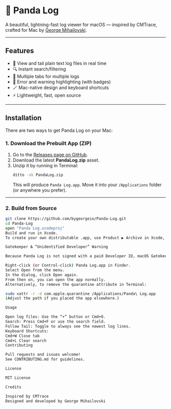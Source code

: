 # 🐼 Panda Log

A beautiful, lightning-fast log viewer for macOS — inspired by CMTrace, crafted for Mac by [George Mihailovski](https://bygeorge.io).

---

## Features

- 📝 View and tail plain text log files in real time
- 🔍 Instant search/filtering
- 🧷 Multiple tabs for multiple logs
- 🐞 Error and warning highlighting (with badges)
- 🪄 Mac-native design and keyboard shortcuts
- ⚡ Lightweight, fast, open source

---

## Installation

There are two ways to get Panda Log on your Mac:

### 1. Download the Prebuilt App (ZIP)

1. Go to the [Releases page on GitHub](https://github.com/bygeorgeio/Panda-Log/releases).
2. Download the latest **PandaLog.zip** asset.
3. Unzip it by running in Terminal:
    ```sh
    ditto -xk PandaLog.zip
    ```
    This will produce `Panda Log.app`. Move it into your `/Applications` folder (or anywhere you prefer).

---

### 2. Build from Source

```sh
git clone https://github.com/bygeorgeio/Panda-Log.git
cd Panda-Log
open "Panda Log.xcodeproj"
Build and run in Xcode.
To create your own distributable .app, use Product ▶ Archive in Xcode, then export.

Gatekeeper & “Unidentified Developer” Warning

Because Panda Log is not signed with a paid Developer ID, macOS Gatekeeper will show a warning the first time you open it:

Right-click (or Control-click) Panda Log.app in Finder.
Select Open from the menu.
In the dialog, click Open again.
From then on, you can open the app normally.
Alternatively, to remove the quarantine attribute in Terminal:

sudo xattr -r -d com.apple.quarantine /Applications/Panda\ Log.app
(Adjust the path if you placed the app elsewhere.)

Usage

Open log files: Use the “+” button or Cmd+O.
Search: Press Cmd+F or use the search field.
Follow Tail: Toggle to always see the newest log lines.
Keyboard Shortcuts:
Cmd+W Close tab
Cmd+L Clear search
Contributing

Pull requests and issues welcome!
See CONTRIBUTING.md for guidelines.

License

MIT License

Credits

Inspired by CMTrace
Designed and developed by George Mihailovski
